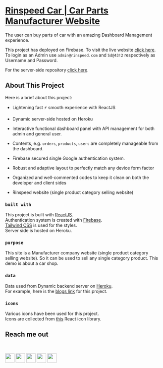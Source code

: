 # [Rinspeed Car | Car Parts Manufacturer Website](https://rinspeed-car.web.app/)

The user can buy parts of car with an amazing Dashboard Management experience.

This project has deployed on Firebase. To visit the live website [click here](https://rinspeed-car.web.app/).\
To login as an Admin use `admin@rinspeed.com` and `Sd@43!2` respectively as Username and Password.

For the server-side repository [click here](https://rinspeed-car.web.app).

## About This Project

Here is a brief about this project:

- Lightening fast :zap: smooth experience with ReactJS
- Dynamic server-side hosted on Heroku
- Interactive functional dashboard panel with API management for both admin and general user.
- Contents, e.g. `orders`, `products`, `users` are completely manageable from the dashboard.
- Firebase secured single Google authentication system.

- Robust and adaptive layout to perfectly match any device form factor
- Organized and well-commented codes to keep it clean on both the developer and client sides
- Rinspeed website (single product category selling website)

### `built with`

This project is built with [ReactJS](https://reactjs.org/).\
Authentication system is created with [Firebase](https://firebase.google.com/).\
[Tailwind CSS](https://tailwindcss.com/) is used for the styles.\
Server side is hosted on Heroku.

### `purpose`

This site is a Manufacturer company website (single product category selling website). So it can be used to sell any single category product. This demo is about a car shop.

### `data`

Data used from Dynamic backend server on [Heroku](https://rinspeed-car-server.vercel.app).\
For example, here is the [blogs link](https://rinspeed-car-server.vercel.app/parts) for this project.

### `icons`

Various icons have been used for this project.\
Icons are collected from [this](https://react-icons.github.io/react-icons/) React icon library.

## Reach me out

<br />

[<img height="30" src="https://img.shields.io/badge/LinkedIn-0077B5?style=flat-square&logo=linkedin&logoColor=white">](https://www.linkedin.com/in/azalamin) [<img height="30" src="https://img.shields.io/badge/Facebook-1877F2?style=flat-square&logo=facebook&logoColor=white">](https://www.facebook.com/me.azalamin) [<img height="30" src="https://img.shields.io/badge/Twitter-1DA1F2?style=flat-square&logo=twitter&logoColor=white">](https://twitter.com/azalamins) [<img height="30" src="https://img.shields.io/badge/Instagram-E4405F?style=flat-square&logo=instagram&logoColor=white">](https://www.instagram.com/me.azalamin) [<img height="30" src="https://img.shields.io/badge/dev.to-0A0A0A?style=for-the-badge&logo=dev.to&logoColor=white">](https://dev.to/azalamin)
<br />
